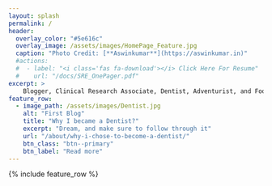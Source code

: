 ```yaml
---
layout: splash
permalink: /
header:
  overlay_color: "#5e616c"
  overlay_image: /assets/images/HomePage_Feature.jpg
  caption: "Photo Credit: [**Aswinkumar**](https://aswinkumar.in)"
  #actions:
  #  - label: "<i class='fas fa-download'></i> Click Here For Resume"
  #    url: "/docs/SRE_OnePager.pdf"
excerpt: >
    Blogger, Clinical Research Associate, Dentist, Adventurist, and Foodie
feature_row:
  - image_path: /assets/images/Dentist.jpg
    alt: "First Blog"
    title: "Why I became a Dentist?"
    excerpt: "Dream, and make sure to follow through it"
    url: "/about/why-i-chose-to-become-a-dentist/"
    btn_class: "btn--primary"
    btn_label: "Read more"
---
```


{% include feature_row %}
